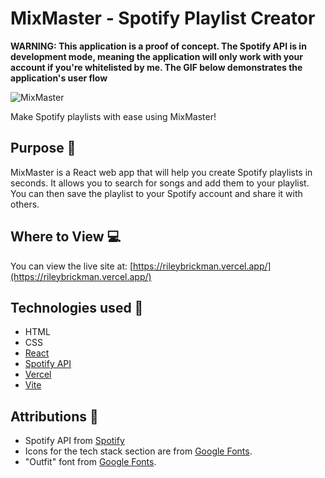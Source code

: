 # MixMaster - Spotify Playlist Creator

**WARNING: This application is a proof of concept. The Spotify API is in development mode, meaning the application will only work with your account if you're whitelisted by me. The GIF below demonstrates the application's user flow**

![MixMaster](https://i.ibb.co/K6q0X90/mixmaster-ezgif-com-video-to-gif-converter.gif)

Make Spotify playlists with ease using MixMaster!

## Purpose &#127919;

MixMaster is a React web app that will help you create Spotify playlists in seconds. It allows you to search for songs and add them to your playlist. You can then save the playlist to your Spotify account and share it with others.

## Where to View &#128187;

You can view the live site at: [https://rileybrickman.vercel.app/](https://rileybrickman.vercel.app/)

## Technologies used &#128640;

- HTML
- CSS
- [React](https://reactjs.org/)
- [Spotify API](https://developer.spotify.com/documentation/web-api/)
- [Vercel](https://vercel.com/)
- [Vite](https://vitejs.dev/)

## Attributions &#128226;

- Spotify API from [Spotify](https://developer.spotify.com/documentation/web-api/)
- Icons for the tech stack section are from [Google Fonts](https://fonts.google.com/icons).
- "Outfit" font from [Google Fonts](https://fonts.google.com/selection?query=outfit).
